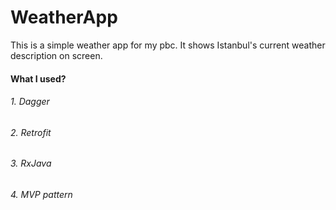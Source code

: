 # WeatherApp
This is a simple weather app for my pbc. It shows Istanbul's current weather description on screen.

#### What I used?
###### 1. Dagger
###### 2. Retrofit
###### 3. RxJava
###### 4. MVP pattern
